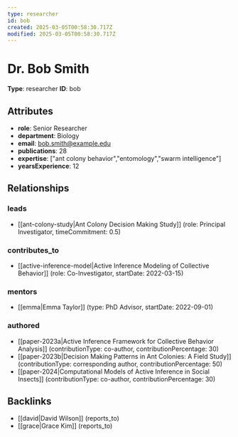 ```yaml
---
type: researcher
id: bob
created: 2025-03-05T00:58:30.717Z
modified: 2025-03-05T00:58:30.717Z
---
```


# Dr. Bob Smith

**Type**: researcher
**ID**: bob

## Attributes

- **role**: Senior Researcher
- **department**: Biology
- **email**: bob.smith@example.edu
- **publications**: 28
- **expertise**: ["ant colony behavior","entomology","swarm intelligence"]
- **yearsExperience**: 12

## Relationships

### leads

- [[ant-colony-study|Ant Colony Decision Making Study]] (role: Principal Investigator, timeCommitment: 0.5)

### contributes_to

- [[active-inference-model|Active Inference Modeling of Collective Behavior]] (role: Co-Investigator, startDate: 2022-03-15)

### mentors

- [[emma|Emma Taylor]] (type: PhD Advisor, startDate: 2022-09-01)

### authored

- [[paper-2023a|Active Inference Framework for Collective Behavior Analysis]] (contributionType: co-author, contributionPercentage: 30)
- [[paper-2023b|Decision Making Patterns in Ant Colonies: A Field Study]] (contributionType: corresponding author, contributionPercentage: 50)
- [[paper-2024|Computational Models of Active Inference in Social Insects]] (contributionType: co-author, contributionPercentage: 30)

## Backlinks

- [[david|David Wilson]] (reports_to)
- [[grace|Grace Kim]] (reports_to)

